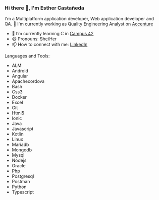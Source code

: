 ### Hi there 👋, I'm Esther Castañeda

I'm a Multiplatform application developer, Web application developer and QA.
🔭 I'm currently working as Quality Engineering Analyst on [Accenture](https://www.accenture.com/es-es)
- 🌱 I’m currently learning C in [Campus 42](https://www.42malaga.com)
- 😄 Pronouns: She/Her
- 📫 How to connect with me: [LinkedIn](https://www.linkedin.com/in/esther-castañeda-89900716a/)

Languages and Tools:
- ALM
- Android
- Angular
- Apachecordova
- Bash
- Css3
- Docker
- Excel
- Git
- Html5
- Ionic
- Java
- Javascript
- Kotlin
- Linux
- Mariadb
- Mongodb
- Mysql
- Nodejs
- Oracle
- Php
- Postgresql
- Postman
- Python
- Typescript
